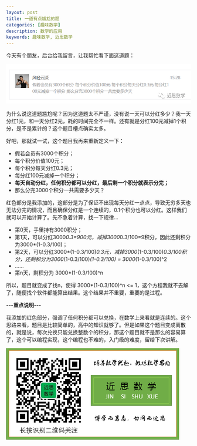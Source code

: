 ```yaml
---
layout: post
title: 一道有点尴尬的题
categories: [趣味数学]
description: 数学的应用
keywords: 趣味数学, 近思数学
---
```


今天有个朋友，后台给我留言，让我帮忙看下面这道题：

![qrcode](/images/posts/one-question.png)

为什么说这道题尴尬呢？因为这道题太不严谨，没有说一天可以分红多少？我一天分红1元，和一天分红2元，耗的时间完全不一样。还有就是分红100元减掉1个积分，是不是累计的？这个题目槽点确实太多。

好吧，那就试一试，这个题目我再来重新定义一下：

- 假若会员有3000个积分；
- 每个积分价值100元；
- 每个积分每天分红0.3元；
- 每分红100元减掉一个积分；
- **每天自动分红，任何积分都可以分红，最后剩一个积分就表示分完；**
- 那么分完3000个积分一共需要多少天？

红色部分是我添加的，这部分是为了保证不出现每天分红一点点，导致无穷多天也无法分完的情况，而且确保分红是一个连续的，0.1个积分也可以分红。这样我们就可以开始计算了。先不急着计算，找一下规律...

- 第0天，手里持有3000积分；
- 第1天，可以分红3000*0.3=900元，减掉3000*0.3/100=9积分，因此还剩积分为3000*(1-0.3/100)；
- 第2天，可以分红3000*(1-0.3/100)*0.3元，减掉3000*(1-0.3/100)*0.3/100积分，还剩积分为3000*(1-0.3/100)*(1-0.3/100) = 3000*(1-0.3/100)^2
- ……
- 第n天，剩积分为 3000*(1-0.3/100)^n

所以，题目就变成了找n，使得 3000*(1-0.3/100)^n <= 1，这个方程我就不去解了，随便找个软件都能算出结果。这个结果并不重要，重要的是过程。

**---重点说明---**

我添加的红色部分，强调了任何积分都可以兑换，在数学上来看就是连续的。这个思路来看，题目是比较简单的，高中的知识就够了。但是如果这个题目变成离散的，就是说，每次兑换只能兑换整数个的积分，那这个题目就不是那么的容易算了，这个可以编程实现，这个编程也不难的，入门级的难度，留给下次讲解。


![qrcode](/images/about/jssx.png)